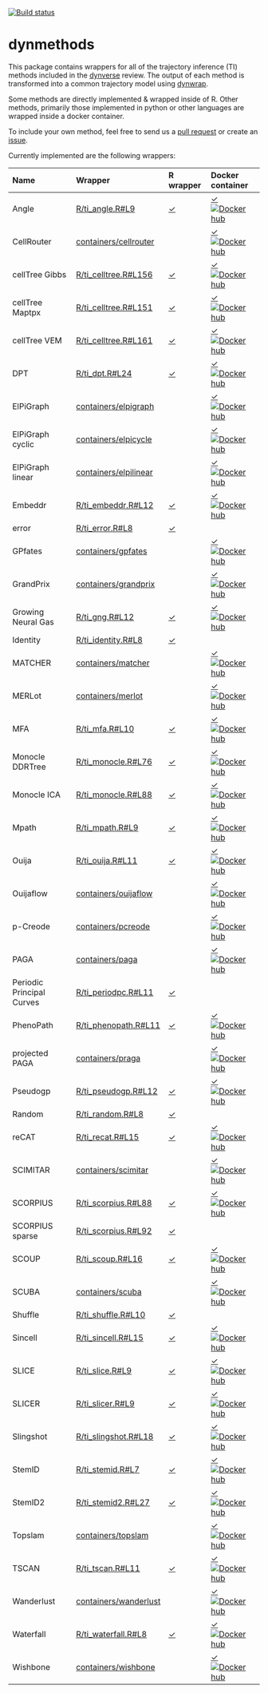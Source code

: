 
<!-- README.md is generated from README.Rmd. Please edit that file -->
[![Build status](https://travis-ci.org/dynverse/dynmethods.svg?branch=master)](https://travis-ci.org/dynverse/dynmethods)

dynmethods
==========

This package contains wrappers for all of the trajectory inference (TI) methods included in the [dynverse](https://www.github.com/dynverse/dynverse) review. The output of each method is transformed into a common trajectory model using [dynwrap](https://www.github.com/dynverse/dynwrap).

Some methods are directly implemented & wrapped inside of R. Other methods, primarily those implemented in python or other languages are wrapped inside a docker container.

To include your own method, feel free to send us a [pull request](https://github.com/dynverse/dynmethods/pulls) or create an [issue](https://github.com/dynverse/dynmethods/issues).

Currently implemented are the following wrappers:

| Name                      | Wrapper                                                                                           | R wrapper                                                                    | Docker container                                                                                                                       |
|:--------------------------|:--------------------------------------------------------------------------------------------------|:-----------------------------------------------------------------------------|:---------------------------------------------------------------------------------------------------------------------------------------|
| Angle                     | [R/ti\_angle.R\#L9](https://github.com/dynverse/dynmethods/blob/master/R/ti_angle.R#L9)           | [✓](https://github.com/dynverse/dynmethods/blob/master/R/ti_angle.R#L9)      | [✓ ![Docker hub](https://img.shields.io/docker/pulls/dynverse/angle.svg)](https://hub.docker.com/r/dynverse/angle)                     |
| CellRouter                | [containers/cellrouter](https://github.com/dynverse/dynmethods/blob/master/containers/cellrouter) |                                                                              | [✓ ![Docker hub](https://img.shields.io/docker/pulls/dynverse/cellrouter.svg)](https://hub.docker.com/r/dynverse/cellrouter)           |
| cellTree Gibbs            | [R/ti\_celltree.R\#L156](https://github.com/dynverse/dynmethods/blob/master/R/ti_celltree.R#L156) | [✓](https://github.com/dynverse/dynmethods/blob/master/R/ti_celltree.R#L156) | [✓ ![Docker hub](https://img.shields.io/docker/pulls/dynverse/celltree_gibbs.svg)](https://hub.docker.com/r/dynverse/celltree_gibbs)   |
| cellTree Maptpx           | [R/ti\_celltree.R\#L151](https://github.com/dynverse/dynmethods/blob/master/R/ti_celltree.R#L151) | [✓](https://github.com/dynverse/dynmethods/blob/master/R/ti_celltree.R#L151) | [✓ ![Docker hub](https://img.shields.io/docker/pulls/dynverse/celltree_maptpx.svg)](https://hub.docker.com/r/dynverse/celltree_maptpx) |
| cellTree VEM              | [R/ti\_celltree.R\#L161](https://github.com/dynverse/dynmethods/blob/master/R/ti_celltree.R#L161) | [✓](https://github.com/dynverse/dynmethods/blob/master/R/ti_celltree.R#L161) | [✓ ![Docker hub](https://img.shields.io/docker/pulls/dynverse/celltree_vem.svg)](https://hub.docker.com/r/dynverse/celltree_vem)       |
| DPT                       | [R/ti\_dpt.R\#L24](https://github.com/dynverse/dynmethods/blob/master/R/ti_dpt.R#L24)             | [✓](https://github.com/dynverse/dynmethods/blob/master/R/ti_dpt.R#L24)       | [✓ ![Docker hub](https://img.shields.io/docker/pulls/dynverse/dpt.svg)](https://hub.docker.com/r/dynverse/dpt)                         |
| ElPiGraph                 | [containers/elpigraph](https://github.com/dynverse/dynmethods/blob/master/containers/elpigraph)   |                                                                              | [✓ ![Docker hub](https://img.shields.io/docker/pulls/dynverse/elpigraph.svg)](https://hub.docker.com/r/dynverse/elpigraph)             |
| ElPiGraph cyclic          | [containers/elpicycle](https://github.com/dynverse/dynmethods/blob/master/containers/elpicycle)   |                                                                              | [✓ ![Docker hub](https://img.shields.io/docker/pulls/dynverse/elpicycle.svg)](https://hub.docker.com/r/dynverse/elpicycle)             |
| ElPiGraph linear          | [containers/elpilinear](https://github.com/dynverse/dynmethods/blob/master/containers/elpilinear) |                                                                              | [✓ ![Docker hub](https://img.shields.io/docker/pulls/dynverse/elpilinear.svg)](https://hub.docker.com/r/dynverse/elpilinear)           |
| Embeddr                   | [R/ti\_embeddr.R\#L12](https://github.com/dynverse/dynmethods/blob/master/R/ti_embeddr.R#L12)     | [✓](https://github.com/dynverse/dynmethods/blob/master/R/ti_embeddr.R#L12)   | [✓ ![Docker hub](https://img.shields.io/docker/pulls/dynverse/embeddr.svg)](https://hub.docker.com/r/dynverse/embeddr)                 |
| error                     | [R/ti\_error.R\#L8](https://github.com/dynverse/dynmethods/blob/master/R/ti_error.R#L8)           | [✓](https://github.com/dynverse/dynmethods/blob/master/R/ti_error.R#L8)      |                                                                                                                                        |
| GPfates                   | [containers/gpfates](https://github.com/dynverse/dynmethods/blob/master/containers/gpfates)       |                                                                              | [✓ ![Docker hub](https://img.shields.io/docker/pulls/dynverse/gpfates.svg)](https://hub.docker.com/r/dynverse/gpfates)                 |
| GrandPrix                 | [containers/grandprix](https://github.com/dynverse/dynmethods/blob/master/containers/grandprix)   |                                                                              | [✓ ![Docker hub](https://img.shields.io/docker/pulls/dynverse/grandprix.svg)](https://hub.docker.com/r/dynverse/grandprix)             |
| Growing Neural Gas        | [R/ti\_gng.R\#L12](https://github.com/dynverse/dynmethods/blob/master/R/ti_gng.R#L12)             | [✓](https://github.com/dynverse/dynmethods/blob/master/R/ti_gng.R#L12)       | [✓ ![Docker hub](https://img.shields.io/docker/pulls/dynverse/gng.svg)](https://hub.docker.com/r/dynverse/gng)                         |
| Identity                  | [R/ti\_identity.R\#L8](https://github.com/dynverse/dynmethods/blob/master/R/ti_identity.R#L8)     | [✓](https://github.com/dynverse/dynmethods/blob/master/R/ti_identity.R#L8)   |                                                                                                                                        |
| MATCHER                   | [containers/matcher](https://github.com/dynverse/dynmethods/blob/master/containers/matcher)       |                                                                              | [✓ ![Docker hub](https://img.shields.io/docker/pulls/dynverse/matcher.svg)](https://hub.docker.com/r/dynverse/matcher)                 |
| MERLot                    | [containers/merlot](https://github.com/dynverse/dynmethods/blob/master/containers/merlot)         |                                                                              | [✓ ![Docker hub](https://img.shields.io/docker/pulls/dynverse/merlot.svg)](https://hub.docker.com/r/dynverse/merlot)                   |
| MFA                       | [R/ti\_mfa.R\#L10](https://github.com/dynverse/dynmethods/blob/master/R/ti_mfa.R#L10)             | [✓](https://github.com/dynverse/dynmethods/blob/master/R/ti_mfa.R#L10)       | [✓ ![Docker hub](https://img.shields.io/docker/pulls/dynverse/mfa.svg)](https://hub.docker.com/r/dynverse/mfa)                         |
| Monocle DDRTree           | [R/ti\_monocle.R\#L76](https://github.com/dynverse/dynmethods/blob/master/R/ti_monocle.R#L76)     | [✓](https://github.com/dynverse/dynmethods/blob/master/R/ti_monocle.R#L76)   | [✓ ![Docker hub](https://img.shields.io/docker/pulls/dynverse/monocle_ddrtree.svg)](https://hub.docker.com/r/dynverse/monocle_ddrtree) |
| Monocle ICA               | [R/ti\_monocle.R\#L88](https://github.com/dynverse/dynmethods/blob/master/R/ti_monocle.R#L88)     | [✓](https://github.com/dynverse/dynmethods/blob/master/R/ti_monocle.R#L88)   | [✓ ![Docker hub](https://img.shields.io/docker/pulls/dynverse/monocle_ica.svg)](https://hub.docker.com/r/dynverse/monocle_ica)         |
| Mpath                     | [R/ti\_mpath.R\#L9](https://github.com/dynverse/dynmethods/blob/master/R/ti_mpath.R#L9)           | [✓](https://github.com/dynverse/dynmethods/blob/master/R/ti_mpath.R#L9)      | [✓ ![Docker hub](https://img.shields.io/docker/pulls/dynverse/mpath.svg)](https://hub.docker.com/r/dynverse/mpath)                     |
| Ouija                     | [R/ti\_ouija.R\#L11](https://github.com/dynverse/dynmethods/blob/master/R/ti_ouija.R#L11)         | [✓](https://github.com/dynverse/dynmethods/blob/master/R/ti_ouija.R#L11)     | [✓ ![Docker hub](https://img.shields.io/docker/pulls/dynverse/ouija.svg)](https://hub.docker.com/r/dynverse/ouija)                     |
| Ouijaflow                 | [containers/ouijaflow](https://github.com/dynverse/dynmethods/blob/master/containers/ouijaflow)   |                                                                              | [✓ ![Docker hub](https://img.shields.io/docker/pulls/dynverse/ouijaflow.svg)](https://hub.docker.com/r/dynverse/ouijaflow)             |
| p-Creode                  | [containers/pcreode](https://github.com/dynverse/dynmethods/blob/master/containers/pcreode)       |                                                                              | [✓ ![Docker hub](https://img.shields.io/docker/pulls/dynverse/pcreode.svg)](https://hub.docker.com/r/dynverse/pcreode)                 |
| PAGA                      | [containers/paga](https://github.com/dynverse/dynmethods/blob/master/containers/paga)             |                                                                              | [✓ ![Docker hub](https://img.shields.io/docker/pulls/dynverse/paga.svg)](https://hub.docker.com/r/dynverse/paga)                       |
| Periodic Principal Curves | [R/ti\_periodpc.R\#L11](https://github.com/dynverse/dynmethods/blob/master/R/ti_periodpc.R#L11)   | [✓](https://github.com/dynverse/dynmethods/blob/master/R/ti_periodpc.R#L11)  |                                                                                                                                        |
| PhenoPath                 | [R/ti\_phenopath.R\#L11](https://github.com/dynverse/dynmethods/blob/master/R/ti_phenopath.R#L11) | [✓](https://github.com/dynverse/dynmethods/blob/master/R/ti_phenopath.R#L11) | [✓ ![Docker hub](https://img.shields.io/docker/pulls/dynverse/phenopath.svg)](https://hub.docker.com/r/dynverse/phenopath)             |
| projected PAGA            | [containers/praga](https://github.com/dynverse/dynmethods/blob/master/containers/praga)           |                                                                              | [✓ ![Docker hub](https://img.shields.io/docker/pulls/dynverse/praga.svg)](https://hub.docker.com/r/dynverse/praga)                     |
| Pseudogp                  | [R/ti\_pseudogp.R\#L12](https://github.com/dynverse/dynmethods/blob/master/R/ti_pseudogp.R#L12)   | [✓](https://github.com/dynverse/dynmethods/blob/master/R/ti_pseudogp.R#L12)  | [✓ ![Docker hub](https://img.shields.io/docker/pulls/dynverse/pseudogp.svg)](https://hub.docker.com/r/dynverse/pseudogp)               |
| Random                    | [R/ti\_random.R\#L8](https://github.com/dynverse/dynmethods/blob/master/R/ti_random.R#L8)         | [✓](https://github.com/dynverse/dynmethods/blob/master/R/ti_random.R#L8)     |                                                                                                                                        |
| reCAT                     | [R/ti\_recat.R\#L15](https://github.com/dynverse/dynmethods/blob/master/R/ti_recat.R#L15)         | [✓](https://github.com/dynverse/dynmethods/blob/master/R/ti_recat.R#L15)     | [✓ ![Docker hub](https://img.shields.io/docker/pulls/dynverse/recat.svg)](https://hub.docker.com/r/dynverse/recat)                     |
| SCIMITAR                  | [containers/scimitar](https://github.com/dynverse/dynmethods/blob/master/containers/scimitar)     |                                                                              | [✓ ![Docker hub](https://img.shields.io/docker/pulls/dynverse/scimitar.svg)](https://hub.docker.com/r/dynverse/scimitar)               |
| SCORPIUS                  | [R/ti\_scorpius.R\#L88](https://github.com/dynverse/dynmethods/blob/master/R/ti_scorpius.R#L88)   | [✓](https://github.com/dynverse/dynmethods/blob/master/R/ti_scorpius.R#L88)  | [✓ ![Docker hub](https://img.shields.io/docker/pulls/dynverse/scorpius.svg)](https://hub.docker.com/r/dynverse/scorpius)               |
| SCORPIUS sparse           | [R/ti\_scorpius.R\#L92](https://github.com/dynverse/dynmethods/blob/master/R/ti_scorpius.R#L92)   | [✓](https://github.com/dynverse/dynmethods/blob/master/R/ti_scorpius.R#L92)  |                                                                                                                                        |
| SCOUP                     | [R/ti\_scoup.R\#L16](https://github.com/dynverse/dynmethods/blob/master/R/ti_scoup.R#L16)         | [✓](https://github.com/dynverse/dynmethods/blob/master/R/ti_scoup.R#L16)     | [✓ ![Docker hub](https://img.shields.io/docker/pulls/dynverse/scoup.svg)](https://hub.docker.com/r/dynverse/scoup)                     |
| SCUBA                     | [containers/scuba](https://github.com/dynverse/dynmethods/blob/master/containers/scuba)           |                                                                              | [✓ ![Docker hub](https://img.shields.io/docker/pulls/dynverse/scuba.svg)](https://hub.docker.com/r/dynverse/scuba)                     |
| Shuffle                   | [R/ti\_shuffle.R\#L10](https://github.com/dynverse/dynmethods/blob/master/R/ti_shuffle.R#L10)     | [✓](https://github.com/dynverse/dynmethods/blob/master/R/ti_shuffle.R#L10)   |                                                                                                                                        |
| Sincell                   | [R/ti\_sincell.R\#L15](https://github.com/dynverse/dynmethods/blob/master/R/ti_sincell.R#L15)     | [✓](https://github.com/dynverse/dynmethods/blob/master/R/ti_sincell.R#L15)   | [✓ ![Docker hub](https://img.shields.io/docker/pulls/dynverse/sincell.svg)](https://hub.docker.com/r/dynverse/sincell)                 |
| SLICE                     | [R/ti\_slice.R\#L9](https://github.com/dynverse/dynmethods/blob/master/R/ti_slice.R#L9)           | [✓](https://github.com/dynverse/dynmethods/blob/master/R/ti_slice.R#L9)      | [✓ ![Docker hub](https://img.shields.io/docker/pulls/dynverse/slice.svg)](https://hub.docker.com/r/dynverse/slice)                     |
| SLICER                    | [R/ti\_slicer.R\#L9](https://github.com/dynverse/dynmethods/blob/master/R/ti_slicer.R#L9)         | [✓](https://github.com/dynverse/dynmethods/blob/master/R/ti_slicer.R#L9)     | [✓ ![Docker hub](https://img.shields.io/docker/pulls/dynverse/slicer.svg)](https://hub.docker.com/r/dynverse/slicer)                   |
| Slingshot                 | [R/ti\_slingshot.R\#L18](https://github.com/dynverse/dynmethods/blob/master/R/ti_slingshot.R#L18) | [✓](https://github.com/dynverse/dynmethods/blob/master/R/ti_slingshot.R#L18) | [✓ ![Docker hub](https://img.shields.io/docker/pulls/dynverse/slingshot.svg)](https://hub.docker.com/r/dynverse/slingshot)             |
| StemID                    | [R/ti\_stemid.R\#L7](https://github.com/dynverse/dynmethods/blob/master/R/ti_stemid.R#L7)         | [✓](https://github.com/dynverse/dynmethods/blob/master/R/ti_stemid.R#L7)     | [✓ ![Docker hub](https://img.shields.io/docker/pulls/dynverse/stemid.svg)](https://hub.docker.com/r/dynverse/stemid)                   |
| StemID2                   | [R/ti\_stemid2.R\#L27](https://github.com/dynverse/dynmethods/blob/master/R/ti_stemid2.R#L27)     | [✓](https://github.com/dynverse/dynmethods/blob/master/R/ti_stemid2.R#L27)   | [✓ ![Docker hub](https://img.shields.io/docker/pulls/dynverse/stemid2.svg)](https://hub.docker.com/r/dynverse/stemid2)                 |
| Topslam                   | [containers/topslam](https://github.com/dynverse/dynmethods/blob/master/containers/topslam)       |                                                                              | [✓ ![Docker hub](https://img.shields.io/docker/pulls/dynverse/topslam.svg)](https://hub.docker.com/r/dynverse/topslam)                 |
| TSCAN                     | [R/ti\_tscan.R\#L11](https://github.com/dynverse/dynmethods/blob/master/R/ti_tscan.R#L11)         | [✓](https://github.com/dynverse/dynmethods/blob/master/R/ti_tscan.R#L11)     | [✓ ![Docker hub](https://img.shields.io/docker/pulls/dynverse/tscan.svg)](https://hub.docker.com/r/dynverse/tscan)                     |
| Wanderlust                | [containers/wanderlust](https://github.com/dynverse/dynmethods/blob/master/containers/wanderlust) |                                                                              | [✓ ![Docker hub](https://img.shields.io/docker/pulls/dynverse/wanderlust.svg)](https://hub.docker.com/r/dynverse/wanderlust)           |
| Waterfall                 | [R/ti\_waterfall.R\#L8](https://github.com/dynverse/dynmethods/blob/master/R/ti_waterfall.R#L8)   | [✓](https://github.com/dynverse/dynmethods/blob/master/R/ti_waterfall.R#L8)  | [✓ ![Docker hub](https://img.shields.io/docker/pulls/dynverse/waterfall.svg)](https://hub.docker.com/r/dynverse/waterfall)             |
| Wishbone                  | [containers/wishbone](https://github.com/dynverse/dynmethods/blob/master/containers/wishbone)     |                                                                              | [✓ ![Docker hub](https://img.shields.io/docker/pulls/dynverse/wishbone.svg)](https://hub.docker.com/r/dynverse/wishbone)               |
